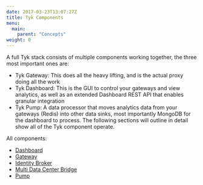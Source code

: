 ```yaml
---
date: 2017-03-23T13:07:27Z
title: Tyk Components
menu:
  main:
    parent: "Concepts"
weight: 0 
---
```


A full Tyk stack consists of multiple components working together, the three most important ones are:

* Tyk Gateway: This does all the heavy lifting, and is the actual proxy doing all the work
* Tyk Dashboard: This is the GUI to control your gateways and view analytics, as well as an extended Dashboard REST API that enables granular integration
* Tyk Pump: A data processor that moves analytics data from your gateways (Redis) into other data sinks, most importantly MongoDB for the dashboard to process.
The following sections will outline in detail show all of the Tyk component operate.

All components:

* [Dashboard][1]
* [Gateway][2]
* [Identity Broker][3]
* [Multi Data Center Bridge][4]
* [Pump][5]

[1]: /concepts/tyk-components/dashboard
[2]: /concepts/tyk-components/gateway
[3]: /concepts/tyk-components/identity-broker
[4]: /concepts/tyk-components/mdcb
[5]: /concepts/tyk-components/pump